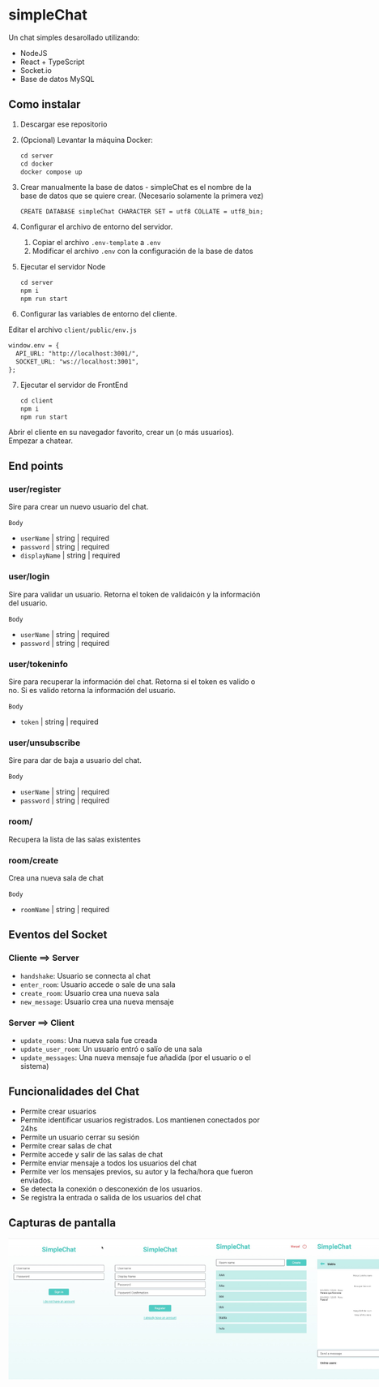 # simpleChat

Un chat simples desarollado utilizando:

- NodeJS
- React + TypeScript
- Socket.io
- Base de datos MySQL

## Como instalar

1. Descargar ese repositorio
2. (Opcional) Levantar la máquina Docker:

   ```
   cd server
   cd docker
   docker compose up
   ```

3. Crear manualmente la base de datos - simpleChat es el nombre de la base de datos que se quiere crear. (Necesario solamente la primera vez)

   ```
   CREATE DATABASE simpleChat CHARACTER SET = utf8 COLLATE = utf8_bin;
   ```

4. Configurar el archivo de entorno del servidor.

   1. Copiar el archivo `.env-template` a `.env`
   2. Modificar el archivo `.env` con la configuración de la base de datos

5. Ejecutar el servidor Node

   ```
   cd server
   npm i
   npm run start
   ```

6. Configurar las variables de entorno del cliente.

Editar el archivo `client/public/env.js`

```
window.env = {
  API_URL: "http://localhost:3001/",
  SOCKET_URL: "ws://localhost:3001",
};
```

7. Ejecutar el servidor de FrontEnd

   ```
   cd client
   npm i
   npm run start
   ```

Abrir el cliente en su navegador favorito, crear un (o más usuarios). Empezar a chatear.

## End points

### user/register

Sire para crear un nuevo usuario del chat.

`Body`

- `userName` | string | required
- `password` | string | required
- `displayName` | string | required

### user/login

Sire para validar un usuario. Retorna el token de validaicón y la información del usuario.

`Body`

- `userName` | string | required
- `password` | string | required

### user/tokeninfo

Sire para recuperar la información del chat. Retorna si el token es valido o no. Si es valido retorna la información del usuario.

`Body`

- `token` | string | required

### user/unsubscribe

Sire para dar de baja a usuario del chat.

`Body`

- `userName` | string | required
- `password` | string | required

### room/

Recupera la lista de las salas existentes

### room/create

Crea una nueva sala de chat

`Body`

- `roomName` | string | required

## Eventos del Socket

### Cliente ==> Server

- `handshake`: Usuario se connecta al chat
- `enter_room`: Usuario accede o sale de una sala
- `create_room`: Usuario crea una nueva sala
- `new_message`: Usuario crea una nueva mensaje

### Server ==> Client

- `update_rooms`: Una nueva sala fue creada
- `update_user_room`: Un usuario entró o salío de una sala
- `update_messages`: Una nueva mensaje fue añadida (por el usuario o el sistema)

## Funcionalidades del Chat

- Permite crear usuarios
- Permite identificar usuarios registrados. Los mantienen conectados por 24hs
- Permite un usuario cerrar su sesión
- Permite crear salas de chat
- Permite accede y salir de las salas de chat
- Permite enviar mensaje a todos los usuarios del chat
- Permite ver los mensajes previos, su autor y la fecha/hora que fueron enviados.
- Se detecta la conexión o desconexión de los usuarios.
- Se registra la entrada o salida de los usuarios del chat

## Capturas de pantalla

<div style='display:flex;'>
<img alt="Login" src="./screenshots/login.jpg" width="200">
<img alt="Create user" src="./screenshots/create_user.jpg" width="200">
<img alt="Rooms list" src="./screenshots/rooms.jpg" width="200">
<img alt="Chat room" src="./screenshots/room.jpg" width="200">
</div>
